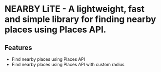 # NEARBY LiTE - A lightweight, fast and simple library for finding nearby places using Places API.


## Features
- Find nearby places using Places API
- Find nearby places using Places API with custom radius